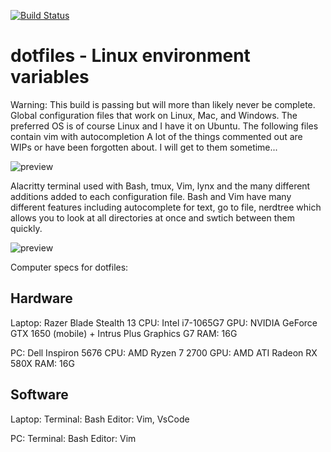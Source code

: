 [![Build Status](https://travis-ci.com/travis-ci/travis-web.svg?branch=master)](https://travis-ci.com/travis-ci/travis-web)

# dotfiles - Linux environment variables 

Warning: This build is passing but will more than likely never be complete. Global configuration files that work on Linux, Mac, and Windows. The preferred OS is of course Linux and I have it on Ubuntu. The following files contain vim with autocompletion A lot of the things commented out are WIPs or have been forgotten about. I will get to them sometime...

![preview](https://github.com/nolimitcarter/dotfiles/blob/master/Screenshot%20from%202020-06-11%2023-23-21.png)

Alacritty terminal used with Bash, tmux, Vim, lynx and the many different additions added to each configuration file. Bash and Vim have many different features including autocomplete for text, go to file, nerdtree which allows you to look at all directories at once and swtich between them quickly. 

![preview](https://github.com/nolimitcarter/dotfiles/blob/master/Screenshot%20from%202020-06-11%2023-13-46.png)


Computer specs for dotfiles:

## Hardware 

Laptop:
Razer Blade Stealth 13
CPU: Intel i7-1065G7
GPU: NVIDIA GeForce GTX 1650 (mobile) + Intrus Plus Graphics G7
RAM: 16G

PC:
Dell Inspiron 5676 
CPU: AMD Ryzen 7 2700 
GPU: AMD ATI Radeon RX 580X
RAM: 16G

## Software

Laptop:
Terminal: Bash
Editor: Vim, VsCode

PC: 
Terminal: Bash 
Editor: Vim
